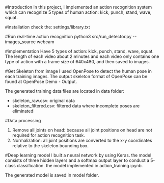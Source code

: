 #Introduction
In this project, I implemented an action recognition system which can recognize 5 types of human action: kick, punch, stand, wave, squat.

#installation
check the: settings/library.txt

#Run real-time action recognition
python3 src/run_detector.py --images_source webcam

#implementation
Have 5 types of action: kick, punch, stand, wave, squat. The length of each video about 2 minutes and each video only contains one type of action with a frame size of 640x480, and then saved to images.

#Get Skeleton from image
I used OpenPose to detect the human pose in each training images.
The output skeleton format of OpenPose can be found at OpenPose Demo - Output.

The generated training data files are located in data folder:
+ skeleton_raw.csv: original data
+ skeleton_filtered.csv: filtered data where incomplete poses are eliminated

#Data processing
1. Remove all joints on head: because all joint positions on head are not required for action recognition task.
2. Normalization: all joint positions are converted to the x-y coordinates relative to the skeleton bounding box.

#Deep learning model
I built a neural network by using Keras. the model consists of three hidden layers and a softmax output layer to conduct a 5-class classification.
the model implemented in action_training.ipynb.

The generated model is saved in model folder.
